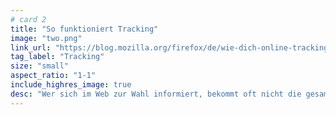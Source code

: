 ```yaml
---
# card 2
title: "So funktioniert Tracking"
image: "two.png"
link_url: "https://blog.mozilla.org/firefox/de/wie-dich-online-tracking-manipuliert-und-wie-du-wieder-die-kontrolle-uebernimmst?utm_source=www.mozilla.org&utm_medium=referral&utm_campaign=election&utm_content=card"
tag_label: "Tracking"
size: "small"
aspect_ratio: "1-1"
include_highres_image: true
desc: "Wer sich im Web zur Wahl informiert, bekommt oft nicht die gesamte Informations-Vielfalt präsentiert. Wir sagen dir, warum."
---
```

